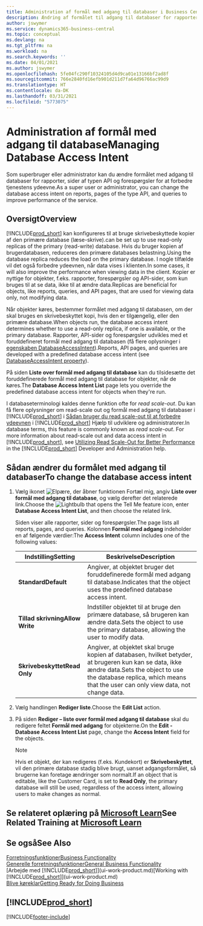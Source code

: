 ```yaml
---
title: Administration af formål med adgang til databaser i Business Central | Microsoft Docs
description: Ændring af formålet til adgang til databaser for rapporter, API-sider og forespørgsler.
author: jswymer
ms.service: dynamics365-business-central
ms.topic: conceptual
ms.devlang: na
ms.tgt_pltfrm: na
ms.workload: na
ms.search.keywords: ''
ms.date: 04/01/2021
ms.author: jswymer
ms.openlocfilehash: 5fe04fc290f10324105d4d9ca01e13166bf2ad8f
ms.sourcegitcommit: 766e2840fd16efb901d211d7fa64d96766ac99d9
ms.translationtype: HT
ms.contentlocale: da-DK
ms.lasthandoff: 03/31/2021
ms.locfileid: "5773075"
---
```

# <a name="managing-database-access-intent"></a><span data-ttu-id="ea880-103">Administration af formål med adgang til database</span><span class="sxs-lookup"><span data-stu-id="ea880-103">Managing Database Access Intent</span></span> 

<span data-ttu-id="ea880-104">Som superbruger eller administrator kan du ændre formålet med adgang til databaser for rapporter, sider af typen API og forespørgsler for at forbedre tjenestens ydeevne.</span><span class="sxs-lookup"><span data-stu-id="ea880-104">As a super user or administrator, you can change the database access intent on reports, pages of the type API, and queries to improve performance of the service.</span></span>

## <a name="overview"></a><span data-ttu-id="ea880-105">Oversigt</span><span class="sxs-lookup"><span data-stu-id="ea880-105">Overview</span></span>

[!INCLUDE[prod_short](includes/prod_short.md)] <span data-ttu-id="ea880-106">kan konfigureres til at bruge skrivebeskyttede kopier af den primære database (læse-skrive).</span><span class="sxs-lookup"><span data-stu-id="ea880-106">can be set up to use read-only replicas of the primary (read-write) database.</span></span> <span data-ttu-id="ea880-107">Hvis du bruger kopien af brugerdatabasen, reduceres den primære databases belastning.</span><span class="sxs-lookup"><span data-stu-id="ea880-107">Using the database replica reduces the load on the primary database.</span></span> <span data-ttu-id="ea880-108">I nogle tilfælde vil det også forbedre ydeevnen, når data vises i klienten.</span><span class="sxs-lookup"><span data-stu-id="ea880-108">In some cases, it will also improve the performance when viewing data in the client.</span></span> <span data-ttu-id="ea880-109">Kopier er nyttige for objekter, f.eks. rapporter, forespørgsler og API-sider, som kun bruges til at se data, ikke til at ændre data.</span><span class="sxs-lookup"><span data-stu-id="ea880-109">Replicas are beneficial for objects, like reports, queries, and API pages, that are used for viewing data only, not modifying data.</span></span>

<span data-ttu-id="ea880-110">Når objekter køres, bestemmer formålet med adgang til databasen, om der skal bruges en skrivebeskyttet kopi, hvis den er tilgængelig, eller den primære database.</span><span class="sxs-lookup"><span data-stu-id="ea880-110">When objects run, the database access intent determines whether to use a read-only replica, if one is available, or the primary database.</span></span> <span data-ttu-id="ea880-111">Rapporter, API-sider og forespørgsler udvikles med et foruddefineret formål med adgang til databasen (få flere oplysninger i [egenskaben DatabaseAccessIntent](/dynamics365/business-central/dev-itpro/developer/properties/devenv-dataaccessintent-property)).</span><span class="sxs-lookup"><span data-stu-id="ea880-111">Reports, API pages, and queries are developed with a predefined database access intent (see [DatabaseAccessIntent property](/dynamics365/business-central/dev-itpro/developer/properties/devenv-dataaccessintent-property)).</span></span>

<span data-ttu-id="ea880-112">På siden **Liste over formål med adgang til database** kan du tilsidesætte det foruddefinerede formål med adgang til database for objekter, når de køres.</span><span class="sxs-lookup"><span data-stu-id="ea880-112">The **Database Access Intent List** page lets you override the predefined database access intent for objects when they're run.</span></span>

<span data-ttu-id="ea880-113">I databaseterminologi kaldes denne funktion ofte for *read scale-out*. Du kan få flere oplysninger om read-scale out og formål med adgang til databaser i [!INCLUDE[prod_short](includes/prod_short.md)] i [Sådan bruger du read scale-out til at forbedre ydeevnen](/dynamics365/business-central/dev-itpro/administration/database-read-scale-out-overview) i [!INCLUDE[prod_short](includes/prod_short.md)] Hjælp til udviklere og administratorer.</span><span class="sxs-lookup"><span data-stu-id="ea880-113">In database terms, this feature is commonly known as *read scale-out*. For more information about read-scale out and data access intent in [!INCLUDE[prod_short](includes/prod_short.md)], see [Utilizing Read Scale-Out for Better Performance](/dynamics365/business-central/dev-itpro/administration/database-read-scale-out-overview) in the [!INCLUDE[prod_short](includes/prod_short.md)] Developer and Administration help.</span></span>

## <a name="to-change-the-database-access-intent"></a><span data-ttu-id="ea880-114">Sådan ændrer du formålet med adgang til databaser</span><span class="sxs-lookup"><span data-stu-id="ea880-114">To change the database access intent</span></span>

1. <span data-ttu-id="ea880-115">Vælg ikonet ![Elpære, der åbner funktionen Fortæl mig](media/ui-search/search_small.png "Fortæl mig, hvad du vil foretage dig"), angiv **Liste over formål med adgang til database**, og vælg derefter det relaterede link.</span><span class="sxs-lookup"><span data-stu-id="ea880-115">Choose the ![Lightbulb that opens the Tell Me feature](media/ui-search/search_small.png "Tell me what you want to do") icon, enter **Database Access Intent List**, and then choose the related link.</span></span>

    <span data-ttu-id="ea880-116">Siden viser alle rapporter, sider og forespørgsler.</span><span class="sxs-lookup"><span data-stu-id="ea880-116">The page lists all reports, pages, and queries.</span></span> <span data-ttu-id="ea880-117">Kolonnen **Formål med adgang** indeholder en af følgende værdier:</span><span class="sxs-lookup"><span data-stu-id="ea880-117">The **Access Intent** column includes one of the following values:</span></span>

    |<span data-ttu-id="ea880-118">**Indstilling**</span><span class="sxs-lookup"><span data-stu-id="ea880-118">**Setting**</span></span>|<span data-ttu-id="ea880-119">**Beskrivelse**</span><span class="sxs-lookup"><span data-stu-id="ea880-119">**Description**</span></span>|  
    |------------|-------------|  
    |<span data-ttu-id="ea880-120">**Standard**</span><span class="sxs-lookup"><span data-stu-id="ea880-120">**Default**</span></span>|<span data-ttu-id="ea880-121">Angiver, at objektet bruger det foruddefinerede formål med adgang til database.</span><span class="sxs-lookup"><span data-stu-id="ea880-121">Indicates that the object uses the predefined database access intent.</span></span>|
    |<span data-ttu-id="ea880-122">**Tillad skrivning**</span><span class="sxs-lookup"><span data-stu-id="ea880-122">**Allow Write**</span></span>|<span data-ttu-id="ea880-123">Indstiller objektet til at bruge den primære database, så brugeren kan ændre data.</span><span class="sxs-lookup"><span data-stu-id="ea880-123">Sets the object to use the primary database, allowing the user to modify data.</span></span>|
    |<span data-ttu-id="ea880-124">**Skrivebeskyttet**</span><span class="sxs-lookup"><span data-stu-id="ea880-124">**Read Only**</span></span>|<span data-ttu-id="ea880-125">Angiver, at objektet skal bruge kopien af databasen, hvilket betyder, at brugeren kun kan se data, ikke ændre data.</span><span class="sxs-lookup"><span data-stu-id="ea880-125">Sets the object to use the database replica, which means that the user can only view data, not change data.</span></span>|

2. <span data-ttu-id="ea880-126">Vælg handlingen **Rediger liste**.</span><span class="sxs-lookup"><span data-stu-id="ea880-126">Choose the **Edit List** action.</span></span>

3. <span data-ttu-id="ea880-127">På siden **Rediger – liste over formål med adgang til database** skal du redigere feltet **Formål med adgang** for objekterne.</span><span class="sxs-lookup"><span data-stu-id="ea880-127">On the **Edit - Database Access Intent List** page, change the **Access Intent** field for the objects.</span></span>

    > [!NOTE]
    > <span data-ttu-id="ea880-128">Hvis et objekt, der kan redigeres (f.eks. Kundekort) er **Skrivebeskyttet**, vil den primære database stadig blive brugt, uanset adgangsformålet, så brugerne kan foretage ændringer som normalt.</span><span class="sxs-lookup"><span data-stu-id="ea880-128">If an object that is editable, like the Customer Card, is set to **Read Only**, the primary database will still be used, regardless of the access intent, allowing users to make changes as normal.</span></span>

## <a name="see-related-training-at-microsoft-learn"></a><span data-ttu-id="ea880-129">Se relateret oplæring på [Microsoft Learn](/learn/paths/deploy-configure-dynamics-365-business-central/)</span><span class="sxs-lookup"><span data-stu-id="ea880-129">See Related Training at [Microsoft Learn](/learn/paths/deploy-configure-dynamics-365-business-central/)</span></span>

## <a name="see-also"></a><span data-ttu-id="ea880-130">Se også</span><span class="sxs-lookup"><span data-stu-id="ea880-130">See Also</span></span>
[<span data-ttu-id="ea880-131">Forretningsfunktioner</span><span class="sxs-lookup"><span data-stu-id="ea880-131">Business Functionality</span></span>](across-business-functionality.md)  
[<span data-ttu-id="ea880-132">Generelle forretningsfunktioner</span><span class="sxs-lookup"><span data-stu-id="ea880-132">General Business Functionality</span></span>](ui-across-business-areas.md)  
<span data-ttu-id="ea880-133">[Arbejde med [!INCLUDE[prod_short](includes/prod_short.md)]](ui-work-product.md)</span><span class="sxs-lookup"><span data-stu-id="ea880-133">[Working with [!INCLUDE[prod_short](includes/prod_short.md)]](ui-work-product.md)</span></span>  
[<span data-ttu-id="ea880-134">Blive køreklar</span><span class="sxs-lookup"><span data-stu-id="ea880-134">Getting Ready for Doing Business</span></span>](ui-get-ready-business.md)    

## [!INCLUDE[prod_short](includes/free_trial_md.md)]  


[!INCLUDE[footer-include](includes/footer-banner.md)]